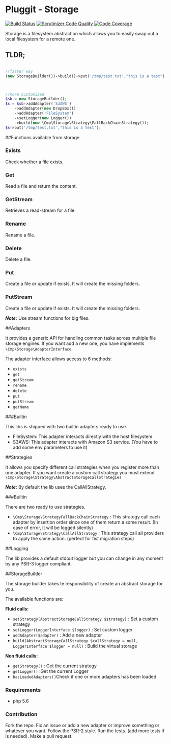 # Pluggit - Storage

[![Build Status](https://scrutinizer-ci.com/g/jmartin82/virtual-storage/badges/build.png?b=master)](https://scrutinizer-ci.com/g/jmartin82/virtual-storage/build-status/master)
[![Scrutinizer Code Quality](https://scrutinizer-ci.com/g/jmartin82/virtual-storage/badges/quality-score.png?b=master)](https://scrutinizer-ci.com/g/jmartin82/virtual-storage/?branch=master)
[![Code Coverage](https://scrutinizer-ci.com/g/jmartin82/virtual-storage/badges/coverage.png?b=master)](https://scrutinizer-ci.com/g/jmartin82/virtual-storage/?branch=master)


Storage is a filesystem abstraction which allows you to easily swap out a local filesystem for a remote one.

## TLDR;
```php

//faster way
(new StorageBuilder())->build()->put('/tmp/test.txt',"this is a test");



//more customized
$sb = new StorageBuilder();
$s = $sb->addAdapter('S3AWS')
    ->addAdapter(new DropBox())
    ->addAdapter('FileSystem')
    ->setLogger(new Logger())
    ->build(new \Cmp\Storage\Strategy\FallBackChainStrategy());
$s->put('/tmp/test.txt',"this is a test");

```
##Functions available from storage

### Exists
Check whether a file exists.

### Get
Read a file and return the content.

### GetStream
Retrieves a read-stream for a file.

### Rename
Rename a file.

### Delete
Delete a file.

### Put
Create a file or update if exists. It will create the missing folders.

### PutStream
Create a file or update if exists. It will create the missing folders.

__*Note:*__ Use stream functions for big files.


##Adapters

It provides a generic API for handling common tasks across multiple file storage engines. If you want add a new one, you have implements ``\Cmp\Storage\AdapterInterface``.

The adapter interface allows access to 6 methods:

* `exists`
* `get`
* `getStream`
* `rename`
* `delete`
* `put`
* `putStream`
* `getName`

###Builtin

This libs is shipped with two builtin adapters ready to use.

* FileSystem: This adapter interacts directly with the host filesystem.
* S3AWS: This adapter interacts with Amazon S3 service. (You have to add some env parameters to use it)

##Strategies

It allows you specify different call strategies when you register more than one adapter. If you want create a custom call strategy you must extend ``\Cmp\Storage\Strategy\AbstractStorageCallStrategies``

__*Note:*__ By default the lib uses the CallAllStrategy.

###Builtin

There are two ready to use strategies.

* `\Cmp\Storage\StrategyFallBackChainStrategy` : This strategy call each adapter by insertion order since one of them return a some result. (In case of error, it will be logged silently)
* `\Cmp\Storage\Strategy\CallAllStrategy` : This strategy call all providers to apply the same action. (perfect for fist migration steps)


##Logging

The lib provides a default stdout logger but you can change in any moment by any PSR-3 logger compliant.


##StorageBuilder

The storage builder takes te responsibility of create an abstract storage for you.

The available functions are:

__Fluid calls:__

* `setStrategy(AbstractStorageCallStrategy $strategy)` : Set a custom strategy
* `setLogger(LoggerInterface $logger)` : Set custom logger
* `addAdapter($adapter)` : Add a new adapter
* `build(AbstractStorageCallStrategy $callStrategy = null, LoggerInterface $logger = null)` : Build the virtual storage

__Non fluid calls:__

* `getStrategy()` : Get the current strategy
* `getLogger()` :Get the current Logger
* `hasLoadedAdapters()`Check if one or more adapters has been loaded


### Requirements

* php 5.6


### Contribution

Fork the repo.
Fix an issue or add a new adapter or improve something or whatever you want.
Follow the PSR-2 style.
Run the tests. (add more tests if is needed).
Make a pull request.
